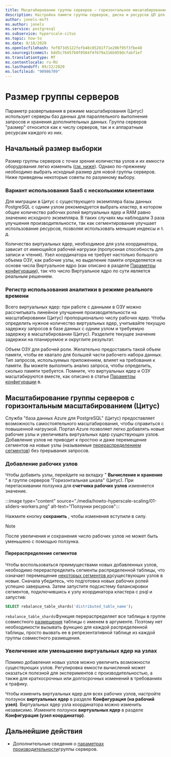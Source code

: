 ```yaml
---
title: Масштабирование группы серверов — горизонтальное масштабирование (Цитус) — база данных Azure для PostgreSQL
description: Настройка памяти группы серверов, диска и ресурсов ЦП для повышения нагрузки
author: jonels-msft
ms.author: jonels
ms.service: postgresql
ms.subservice: hyperscale-citus
ms.topic: how-to
ms.date: 9/18/2020
ms.openlocfilehash: fef873d5122fefb48c85281f71e206f95f3fbe48
ms.sourcegitcommit: bdd5c76457b0f0504f4f679a316b959dcfabf1ef
ms.translationtype: MT
ms.contentlocale: ru-RU
ms.lasthandoff: 09/22/2020
ms.locfileid: "90986709"
---
```

# <a name="server-group-size"></a>Размер группы серверов

Параметр развертывания в режиме масштабирования (Цитус) использует серверы баз данных для параллельного выполнения запросов и хранения дополнительных данных. Группа серверов "размер" относится как к числу серверов, так и к аппаратным ресурсам каждого из них.

## <a name="picking-initial-size"></a>Начальный размер выборки

Размер группы серверов с точки зрения количества узлов и их емкости оборудования легко изменить ([см. ниже](#scale-a-hyperscale-citus-server-group)). Однако по-прежнему необходимо выбрать исходный размер для новой группы серверов. Ниже приведены некоторые советы по разумному выбору.

### <a name="multi-tenant-saas-use-case"></a>Вариант использования SaaS с несколькими клиентами

Для миграции в Цитус с существующего экземпляра базы данных PostgreSQL с одним узлом рекомендуется выбрать кластер, в котором общее количество рабочих ролей виртуальных ядер и RAM равно значению исходного экземпляра. В таких случаях мы наблюдали 3 раза улучшения производительности, так как сегментирование улучшает использование ресурсов, позволяя использовать меньшие индексы и т. д.

Количество виртуальных ядер, необходимое для узла координатора, зависит от имеющейся рабочей нагрузки (пропускная способность для записи и чтения). Узел координатора не требует настолько большого объема ОЗУ, как рабочие узлы, но выделение памяти определяется на основе числа Виртуальное ядро (как описано в разделе [Параметры конфигурации](concepts-hyperscale-configuration-options.md)), так что число Виртуальное ядро по сути является реальным решением.

### <a name="real-time-analytics-use-case"></a>Регистр использования аналитики в режиме реального времени

Всего виртуальных ядер: при работе с данными в ОЗУ можно рассчитывать линейное улучшение производительности на масштабировании (Цитус) пропорционально числу рабочих ядер. Чтобы определить нужное количество виртуальных ядер, учитывайте текущую задержку запросов в базе данных с одним узлом и требуемую задержку в масштабировании (Цитус). Разделите текущее значение задержки на планируемое и округлите результат.

Объем ОЗУ для рабочей роли. Желательно предоставить такой объем памяти, чтобы ее хватало для большей части рабочего набора данных. Тип запросов, используемых приложением, влияет на требования к памяти. Вы можете выполнить анализ запроса, чтобы определить, сколько памяти требуется. Помните, что виртуальных ядер и ОЗУ масштабируются вместе, как описано в статье [Параметры конфигурации](concepts-hyperscale-configuration-options.md) в.

## <a name="scale-a-hyperscale-citus-server-group"></a>Масштабирование группы серверов с горизонтальным масштабированием (Цитус)

Служба "база данных Azure для PostgreSQL" (Цитус) предоставляет возможность самостоятельного масштабирования, чтобы справиться с повышенной нагрузкой. Портал Azure позволяет легко добавлять новые рабочие узлы и увеличивать виртуальных ядер существующих узлов. Добавление узлов не приводит к простою и даже перемещение сегментов на новые узлы (называемые [перераспределением сегментов](#rebalance-shards)) без прерывания запросов.

### <a name="add-worker-nodes"></a>Добавление рабочих узлов

Чтобы добавить узлы, перейдите на вкладку " **Вычисление и хранение** " в группе серверов "Горизонтальная шкала" (Цитус).  При перетаскивании ползунка для **счетчика рабочих узлов** изменяется значение.

:::image type="content" source="./media/howto-hyperscale-scaling/01-sliders-workers.png" alt-text="Ползунки ресурсов":::

Нажмите кнопку **сохранить** , чтобы изменения вступили в силу.

> [!NOTE]
> После увеличения и сохранения число рабочих узлов не может быть уменьшено с помощью ползунка.

#### <a name="rebalance-shards"></a>Перераспределение сегментов

Чтобы воспользоваться преимуществами новых добавленных узлов, необходимо перераспределить сегменты распределенной таблицы, что означает перемещение [некоторых сегментов из](concepts-hyperscale-distributed-data.md#shards)существующих узлов в новые. Сначала убедитесь, что подготовка новых рабочих ролей успешно завершена. Затем запустите подсистему балансировки сегментов, подключившись к узлу координатора кластера с psql и запустив:

```sql
SELECT rebalance_table_shards('distributed_table_name');
```

`rebalance_table_shards`Функция перераспределяет все таблицы в группе совместного [размещения](concepts-hyperscale-colocation.md) таблицы с именем в аргументе. Поэтому нет необходимости вызывать функцию для каждой распределенной таблицы, просто вызвать ее в репрезентативной таблице из каждой группы совместного размещения.

### <a name="increase-or-decrease-vcores-on-nodes"></a>Увеличение или уменьшение виртуальных ядер на узлах

Помимо добавления новых узлов можно увеличить возможности существующих узлов. Регулировка емкости вычислений может оказаться полезной для экспериментов с производительностью, а также для краткосрочных или долгосрочных изменений в требованиях к трафику.

Чтобы изменить виртуальных ядер для всех рабочих узлов, настройте ползунок **виртуальных ядер** в разделе **Конфигурация (на рабочий узел)**. Виртуальных ядер узла координатора можно изменить независимо. Измените ползунок **виртуальных ядер** в разделе  **Конфигурация (узел координатор)**.

## <a name="next-steps"></a>Дальнейшие действия

- Дополнительные сведения о [параметрах производительности](concepts-hyperscale-configuration-options.md)группы серверов.
